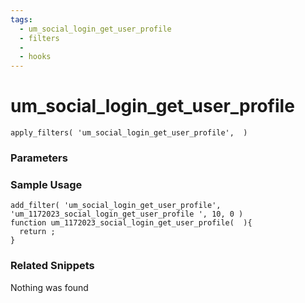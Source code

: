 ```yaml
---
tags: 
  - um_social_login_get_user_profile
  - filters
  - 
  - hooks
---
```

# um\_social\_login\_get\_user\_profile

``` php:no-line-numbers
apply_filters( 'um_social_login_get_user_profile',  )
```
<div class='hook-sep'></div>

### Parameters

<div class='hook-sep'></div>



### Sample Usage

``` php:no-line-numbers
add_filter( 'um_social_login_get_user_profile', 'um_1172023_social_login_get_user_profile ', 10, 0 )
function um_1172023_social_login_get_user_profile(  ){
  return ;
}
```
<div class='hook-sep'></div>



### Related Snippets

Nothing was found

